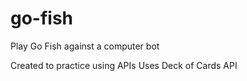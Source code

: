 # go-fish
Play Go Fish against a computer bot

Created to practice using APIs
Uses Deck of Cards API